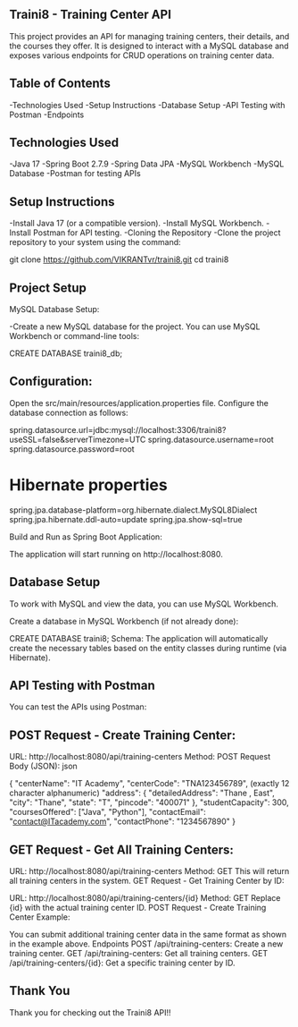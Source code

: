 ## Traini8 - Training Center API

This project provides an API for managing training centers, their details, and the courses they offer. It is designed to interact with a MySQL database and exposes various endpoints for CRUD operations on training center data.

## Table of Contents
-Technologies Used
-Setup Instructions
-Database Setup
-API Testing with Postman
-Endpoints

## Technologies Used
-Java 17
-Spring Boot 2.7.9
-Spring Data JPA
-MySQL Workbench
-MySQL Database
-Postman for testing APIs

## Setup Instructions
-Install Java 17 (or a compatible version).
-Install MySQL Workbench.
-Install Postman for API testing.
-Cloning the Repository
-Clone the project repository to your system using the command:

git clone https://github.com/VIKRANTvr/traini8.git
cd traini8

## Project Setup
MySQL Database Setup:

-Create a new MySQL database for the project. You can use MySQL Workbench or command-line tools:

CREATE DATABASE traini8_db;

## Configuration:

Open the src/main/resources/application.properties file.
Configure the database connection as follows:

spring.datasource.url=jdbc:mysql://localhost:3306/traini8?useSSL=false&serverTimezone=UTC
spring.datasource.username=root
spring.datasource.password=root

# Hibernate properties
spring.jpa.database-platform=org.hibernate.dialect.MySQL8Dialect
spring.jpa.hibernate.ddl-auto=update
spring.jpa.show-sql=true

Build and Run as Spring Boot Application:

The application will start running on http://localhost:8080.

## Database Setup
To work with MySQL and view the data, you can use MySQL Workbench.

Create a database in MySQL Workbench (if not already done):

CREATE DATABASE traini8;
Schema: The application will automatically create the necessary tables based on the entity classes during runtime (via Hibernate).

## API Testing with Postman
You can test the APIs using Postman:

## POST Request - Create Training Center:

URL: http://localhost:8080/api/training-centers
Method: POST
Request Body (JSON):
json

{
  "centerName": "IT Academy",
  "centerCode": "TNA123456789", (exactly 12 character alphanumeric)
  "address": {
    "detailedAddress": "Thane , East",
    "city": "Thane",
    "state": "T",
    "pincode": "400071"
  },
  "studentCapacity": 300,
  "coursesOffered": ["Java", "Python"],
  "contactEmail": "contact@ITacademy.com",
  "contactPhone": "1234567890"
}
## GET Request - Get All Training Centers:

URL: http://localhost:8080/api/training-centers
Method: GET
This will return all training centers in the system.
GET Request - Get Training Center by ID:

URL: http://localhost:8080/api/training-centers/{id}
Method: GET
Replace {id} with the actual training center ID.
POST Request - Create Training Center Example:

You can submit additional training center data in the same format as shown in the example above.
Endpoints
POST /api/training-centers: Create a new training center.
GET /api/training-centers: Get all training centers.
GET /api/training-centers/{id}: Get a specific training center by ID.

## Thank You  
Thank you for checking out the Traini8 API!!
